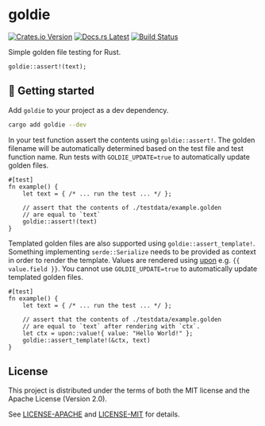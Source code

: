 <!-- Generated by cargo-onedoc. DO NOT EDIT. -->

# goldie

[![Crates.io Version](https://badgers.space/crates/version/goldie)](https://crates.io/crates/goldie)
[![Docs.rs Latest](https://badgers.space/badge/docs.rs/latest/blue)](https://docs.rs/goldie)
[![Build Status](https://badgers.space/github/checks/rossmacarthur/goldie?label=build)](https://github.com/rossmacarthur/goldie/actions/workflows/build.yaml)

Simple golden file testing for Rust.


```text
goldie::assert!(text);
```

## 🚀 Getting started

Add `goldie` to your project as a dev dependency.

```sh
cargo add goldie --dev
```

In your test function assert the contents using `goldie::assert!`. The golden
filename will be automatically determined based on the test file and test
function name. Run tests with `GOLDIE_UPDATE=true` to automatically update
golden files.

```rust,no_run
#[test]
fn example() {
    let text = { /* ... run the test ... */ };

    // assert that the contents of ./testdata/example.golden
    // are equal to `text`
    goldie::assert!(text)
}
```

Templated golden files are also supported using `goldie::assert_template!`.
Something implementing `serde::Serialize` needs to be provided as context in
order to render the template. Values are rendered using
[upon](https://github.com/rossmacarthur/upon) e.g. `{{ value.field }}`.
You cannot use  `GOLDIE_UPDATE=true` to automatically update templated golden
files.

```rust,no_run
#[test]
fn example() {
    let text = { /* ... run the test ... */ };

    // assert that the contents of ./testdata/example.golden
    // are equal to `text` after rendering with `ctx`.
    let ctx = upon::value!{ value: "Hello World!" };
    goldie::assert_template!(&ctx, text)
}
```

## License

This project is distributed under the terms of both the MIT license and the Apache License (Version 2.0).

See [LICENSE-APACHE](LICENSE-APACHE) and [LICENSE-MIT](LICENSE-MIT) for details.
